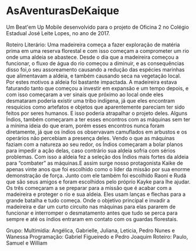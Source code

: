 # AsAventurasDeKaique
Um Beat'em Up Mobile desenvolvido para o projeto de Oficina 2 no Colégio Estadual José Leite Lopes, no ano de 2017.

Roteiro Literário:
Uma madeireira começa a fazer exploração de matéria prima em uma reserva florestal e com isso começam a comprometer um rio onde uma aldeia se abastece. Desde o dia que a madeireira começou a funcionar, o fluxo de água do rio começou a diminuir, e as consequências disso foi,o seu assoreamento causando a redução das espécies marinhas que alimentavam a aldeia, e também causando seca na vegetação local. Por estes motivos a aldeia foi bastante impactada.
A madeireira estava faturando tanto que começou a investir em expansão e um tempo depois, e com isso começaram a ver sinais que próximo ao local onde eles desmataram poderia existir uma tribo indígena, já que eles encontram resquícios como artefatos e objetos que aparentemente pareciam ter sido feitos por seres humanos. E isso poderia atrapalhar o projeto deles.
Alguns Índios, também começaram a ter esses encontros com as máquinas sem ter a mínima ideia do que eram, porém esses encontros nunca foram diretamente, já que os índios os observavam camuflados em arbustos e os operários não percebiam a presença deles.
Vendo o que as máquinas faziam com a natureza ao seu redor, os Índios começaram a bolar planos para impedir a ação delas, caso contrário sua aldeia sofria com sérios problemas. Com isso a aldeia fez a seleção dos Índios mais fortes da aldeia para “combater” as máquinas.E assim surge nosso protagonista Kaike de apenas vinte anos  que foi escolhido como o líder da missão por sua enorme demonstração de força.
Junto com ele também foi escolhido Raoni e Rudá que são seus amigos e foram escolhidos pelo próprio Kayke para lhe ajudar.
Os três começaram a se preparar para a missão que é acabar com a madeireira e proteger o rio e sua aldeia.
Eles usam lanças e flechas para a grande batalha e tudo começa.
Onde o objetivo principal e invadir a madeireira e dar um curto circuito nas máquinas para elas pararem de funcionar e interromper o desmatamento antes que tudo se perca para sempre e até os índios entraram em contato com os guardas florestais.


Grupo:
Multimídia: Angélica, Gabrielle, Juliana, Leticia, Pedro Nunes e Wanessa
Programação: Gabriel Figueiredo e Pedro Joaquim
Roteiro: Paulo, Samuel e William
